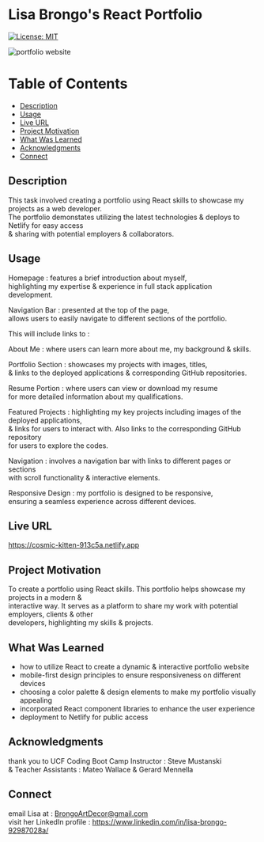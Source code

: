  # Lisa Brongo's React Portfolio

[![License: MIT](https://img.shields.io/badge/License-MIT-yellow.svg)](https://opensource.org/licenses/MIT)

![portfolio website](https://github.com/Ev3ryTh1ngN1c3/Lisa-Brongo-React-Portfolio/assets/143395934/a2d14196-0b8b-4c93-97b8-3b096c79626b)

# Table of Contents

  * [Description](#description)
  * [Usage](#usage)
  * [Live URL](#live-url)
  * [Project Motivation](#project-motivation)
  * [What Was Learned](#what-was-learned)
  * [Acknowledgments](#acknowledgments)
  * [Connect](#connect)
  
## Description

 This task involved creating a portfolio using React skills to showcase my projects as a web developer. <br>
 The portfolio demonstates utilizing the latest technologies & deploys to Netlify for easy access <br>
 & sharing with potential employers & collaborators.
 
## Usage 

Homepage : features a brief introduction about myself,<br>
highlighting my expertise & experience in full stack application development.

Navigation Bar : presented at the top of the page, <br>
allows users to easily navigate to different sections of the portfolio. 
    
This will include links to :

About Me : where users can learn more about me, my background & skills.

Portfolio Section : showcases my projects with images, titles, <br>
& links to the deployed applications & corresponding GitHub repositories.

Resume Portion : where users can view or download my resume <br>
for more detailed information about my qualifications.

Featured Projects : highlighting my key projects including images of the deployed applications, <br>
& links for users to interact with. Also links to the corresponding GitHub repository <br>
for users to explore the codes.

Navigation : involves a navigation bar with links to different pages or sections <br>
with scroll functionality & interactive elements.

Responsive Design : my portfolio is designed to be responsive, <br>
ensuring a seamless experience across different devices.

## Live URL 

https://cosmic-kitten-913c5a.netlify.app

## Project Motivation

To create a portfolio using React skills. This portfolio helps showcase my projects in a modern & <br>
interactive way. It serves as a platform to share my work with potential employers, clients & other <br> 
developers, highlighting my skills & projects.

## What Was Learned

- how to utilize React to create a dynamic & interactive portfolio website 
- mobile-first design principles to ensure responsiveness on different devices 
- choosing a color palette & design elements to make my portfolio visually appealing 
- incorporated React component libraries to enhance the user experience 
- deployment to Netlify for public access 

## Acknowledgments

thank you to UCF Coding Boot Camp Instructor : Steve Mustanski <br>
& Teacher Assistants : Mateo Wallace & Gerard Mennella <br>

## Connect

email Lisa at : BrongoArtDecor@gmail.com <br>
visit her LinkedIn profile : https://www.linkedin.com/in/lisa-brongo-92987028a/
